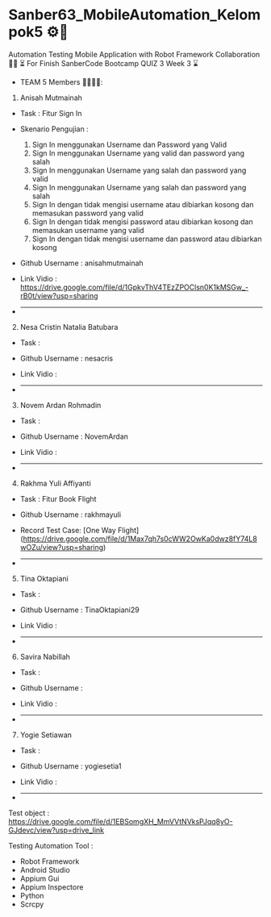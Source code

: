 # Sanber63_MobileAutomation_Kelompok5 ⚙️🔧
Automation Testing Mobile Application with Robot Framework Collaboration 🤝🤝
⏳ For Finish SanberCode Bootcamp QUIZ 3 Week 3 ⌛️

- TEAM 5 Members 👨‍💻👩‍💻:
1. Anisah Mutmainah
- Task : Fitur Sign In
- Skenario Pengujian : 
    1. Sign In menggunakan Username dan Password yang Valid
    2. Sign In menggunakan Username yang valid dan password yang salah
    3. Sign In menggunakan Username yang salah dan password yang valid
    4. Sign In menggunakan Username yang salah dan password yang salah
    5. Sign In dengan tidak mengisi username atau dibiarkan kosong dan memasukan password yang valid
    6. Sign In dengan tidak mengisi password atau dibiarkan kosong dan memasukan username yang valid
    7. Sign In dengan tidak mengisi username dan password atau dibiarkan kosong
- Github Username : anisahmutmainah

- Link Vidio : https://drive.google.com/file/d/1GpkvThV4TEzZPOClsn0K1kMSGw_-rB0t/view?usp=sharing
- ______________________________
2. Nesa Cristin Natalia Batubara
- Task : 

- Github Username : nesacris

- Link Vidio : 
- ______________________________
3. Novem Ardan Rohmadin
- Task : 

- Github Username : NovemArdan

- Link Vidio : 
- ______________________________
4. Rakhma Yuli Affiyanti
- Task : Fitur Book Flight 

- Github Username : rakhmayuli

- Record Test Case: [One Way Flight] (https://drive.google.com/file/d/1Max7qh7s0cWW2OwKa0dwz8fY74L8wOZu/view?usp=sharing)
- ______________________________
5. Tina Oktapiani
- Task : 

- Github Username : TinaOktapiani29

- Link Vidio : 
- ______________________________
6. Savira Nabillah
- Task :

- Github Username :

- Link Vidio : 
- ______________________________
7. Yogie Setiawan
- Task : 

- Github Username : yogiesetia1

- Link Vidio : 
- ______________________________

Test object : 
https://drive.google.com/file/d/1EBSomgXH_MmVVtNVksPJqq8yO-GJdevc/view?usp=drive_link 					

Testing Automation Tool :
- Robot Framework
- Android Studio 
- Appium Gui
- Appium Inspectore
- Python 
- Scrcpy